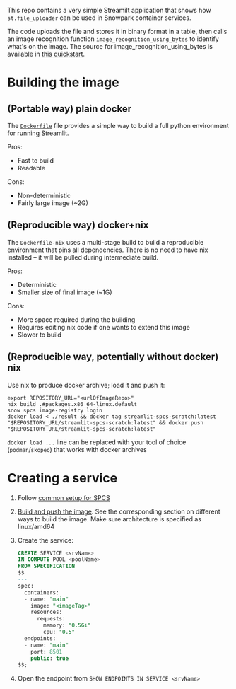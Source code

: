 This repo contains a very simple Streamilt application that shows how
`st.file_uploader` can be used in Snowpark container services.

The code uploads the file and stores it in binary format in a table, then calls
an image recognition function `image_recognition_using_bytes` to identify what's
on the image. The source for image_recognition_using_bytes is available in [this
quickstart][1].

# Building the image

## (Portable way) plain docker

The [`Dockerfile`](./Dockerfile) file provides a simple way to build a full python
environment for running Streamlit.

Pros:

- Fast to build
- Readable

Cons:

- Non-deterministic
- Fairly large image (~2G)

## (Reproducible way) docker+nix

The `Dockerfile-nix` uses a multi-stage build to build a reproducible
environment that pins all dependencies. There is no need to have nix installed –
it will be pulled during intermediate build.

Pros:

- Deterministic
- Smaller size of final image (~1G)

Cons:
- More space required during the building
- Requires editing nix code if one wants to extend this image
- Slower to build

## (Reproducible way, potentially without docker) nix

Use nix to produce docker archive; load it and push it:

```shell
export REPOSITORY_URL="<urlOfImageRepo>"
nix build .#packages.x86_64-linux.default
snow spcs image-registry login
docker load < ./result && docker tag streamlit-spcs-scratch:latest "$REPOSITORY_URL/streamlit-spcs-scratch:latest" && docker push "$REPOSITORY_URL/streamlit-spcs-scratch:latest"
```

`docker load ...` line can be replaced with your tool of choice (`podman`/`skopeo`) that works with docker archives

# Creating a service

1. Follow [common setup for SPCS][2]
2. [Build and push the image][3]. See the corresponding section on different
   ways to build the image. Make sure architecture is specified as linux/amd64
3. Create the service:

    ```sql
    CREATE SERVICE <srvName>
    IN COMPUTE POOL <poolName>
    FROM SPECIFICATION
    $$
    ---
    spec:
      containers:
      - name: "main"
        image: "<imageTag>"
        resources:
          requests:
            memory: "0.5Gi"
            cpu: "0.5"
      endpoints:
      - name: "main"
        port: 8501
        public: true
    $$;
    ```
4. Open the endpoint from `SHOW ENDPOINTS IN SERVICE <srvName>`

[1]: https://quickstarts.snowflake.com/guide/image_recognition_snowpark_pytorch_streamlit_openai/index.html?index=..%2F..index#0
[2]: https://docs.snowflake.com/en/developer-guide/snowpark-container-services/tutorials/common-setup
[3]: https://docs.snowflake.com/en/developer-guide/snowpark-container-services/tutorials/tutorial-1#build-an-image-and-upload
